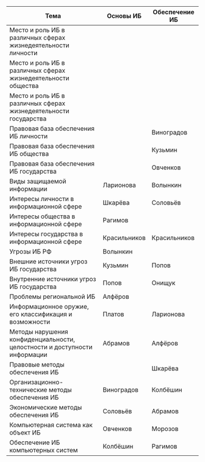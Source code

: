 | Тема | Основы ИБ | Обеспечение ИБ |
| --- | --- | --- |
| Место и роль ИБ в различных сферах жизнедеятельности личности |  |  |
| Место и роль ИБ в различных сферах жизнедеятельности общества |  |  |
| Место и роль ИБ в различных сферах жизнедеятельности государства |  |  |
| Правовая база обеспечения ИБ личности |  | Виноградов |
| Правовая база обеспечения ИБ общества |  | Кузьмин |
| Правовая база обеспечения ИБ государства |  | Овченков |
| Виды защищаемой информации | Ларионова | Волынкин |
| Интересы личности в информационной сфере | Шкарёва | Соловьёв |
| Интересы общества в информационной сфере | Рагимов |  |
| Интересы государства в информационной сфере | Красильников | Красильников |
| Угрозы ИБ РФ | Волынкин |  |
| Внешние источники угроз ИБ государства | Кузьмин | Попов |
| Внутренние источники угроз ИБ государства | Попов | Онищук |
| Проблемы региональной ИБ | Алфёров |  |
| Информационное оружие, его классификация и возможности | Платов | Ларионова |
| Методы нарушения конфиденциальности, целостности и доступности информации | Абрамов | Алфёров |
| Правовые методы обеспечения ИБ |  | Шкарёва |
| Организационно-технические методы обеспечения ИБ | Виноградов | Колбёшин |
| Экономические методы обеспечения ИБ | Соловьёв | Абрамов |
| Компьютерная система как объект ИБ | Овченков | Морозов |
| Обеспечение ИБ компьютерных систем | Колбёшин | Рагимов |
